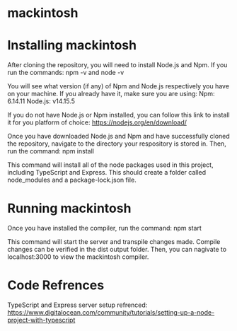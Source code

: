 # mackintosh

# Installing mackintosh
After cloning the repository, you will need to install Node.js and Npm. If you run the commands:
npm -v and node -v

You will see what version (if any) of Npm and Node.js respectively you have on your machine. If you already have it, make sure you are using:
Npm: 6.14.11
Node.js: v14.15.5

If you do not have Node.js or Npm installed, you can follow this link to install it for you platform of choice: https://nodejs.org/en/download/

Once you have downloaded Node.js and Npm and have successfully cloned the repository, navigate to the directory your respository is stored in. Then, run the command:
npm install

This command will install all of the node packages used in this project, including TypeScript and Express. This should create a folder called node_modules and a package-lock.json file.

# Running mackintosh
Once you have installed the compiler, run the command:
npm start

This command will start the server and transpile changes made. Compile changes can be verified in the dist output folder. Then, you can nagivate to localhost:3000 to view the mackintosh compiler.

# Code Refrences

TypeScript and Express server setup refrenced: https://www.digitalocean.com/community/tutorials/setting-up-a-node-project-with-typescript

